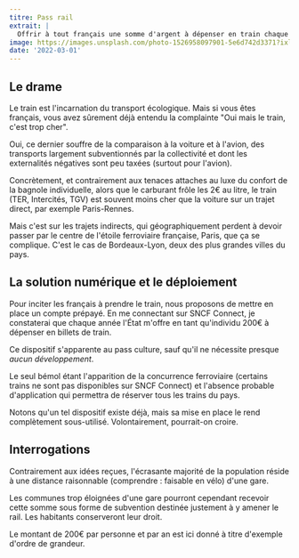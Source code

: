 ```yaml
---
titre: Pass rail
extrait: |
  Offrir à tout français une somme d'argent à dépenser en train chaque année
image: https://images.unsplash.com/photo-1526958097901-5e6d742d3371?ixlib=rb-1.2.1&ixid=MnwxMjA3fDB8MHxwaG90by1wYWdlfHx8fGVufDB8fHx8&auto=format&fit=crop&w=1170&q=80
date: '2022-03-01'
---
```


## Le drame

Le train est l'incarnation du transport écologique. Mais si vous êtes français, vous avez sûrement déjà entendu la complainte "Oui mais le train, c'est trop cher". 

Oui, ce dernier souffre de la comparaison à la voiture et à l'avion, des transports largement subventionnés par la collectivité et dont les externalités négatives sont peu taxées (surtout pour l'avion).

Concrètement, et contrairement aux tenaces attaches au luxe du confort de la bagnole individuelle, alors que le carburant frôle les 2€ au litre, le train (TER, Intercités, TGV) est souvent moins cher que la voiture sur un trajet direct, par exemple Paris-Rennes. 

Mais c'est sur les trajets indirects, qui géographiquement perdent à devoir passer par le centre de l'étoile ferroviaire française, Paris, que ça se complique. C'est le cas de Bordeaux-Lyon, deux des plus grandes villes du pays. 

## La solution numérique et le déploiement

Pour inciter les français à prendre le train, nous proposons de mettre en place un compte prépayé. En me connectant sur SNCF Connect, je constaterai que chaque année l'État m'offre en tant qu'individu 200€ à dépenser en billets de train. 

Ce dispositif s'apparente au pass culture, sauf qu'il ne nécessite presque *aucun développement*. 

Le seul bémol étant l'apparition de la concurrence ferroviaire (certains trains ne sont pas disponibles sur SNCF Connect) et l'absence probable d'application qui permettra de réserver tous les trains du pays. 

Notons qu'un tel dispositif existe déjà, mais sa mise en place le rend complètement sous-utilisé. Volontairement, pourrait-on croire.

## Interrogations 

Contrairement aux idées reçues, l'écrasante majorité de la population réside à une distance raisonnable (comprendre : faisable en vélo) d'une gare.

Les communes trop éloignées d'une gare pourront cependant recevoir cette somme sous forme de subvention destinée justement à y amener le rail. Les habitants conserveront leur droit.

Le montant de 200€ par personne et par an est ici donné à titre d'exemple d'ordre de grandeur.
